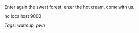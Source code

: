 Enter again the sweet forest, enter the hot dream, come with us.

nc localhost 9000

_Tags: warmup, pwn_
